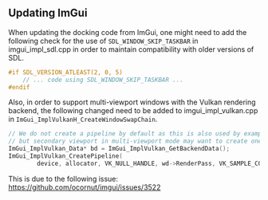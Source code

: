 ## Updating ImGui

When updating the docking code from ImGui, one might need to add the following check for the use of
`SDL_WINDOW_SKIP_TASKBAR` in imgui_impl_sdl.cpp in order to maintain compatibility with older versions of SDL.

```C++
#if SDL_VERSION_ATLEAST(2, 0, 5)
    // ... code using SDL_WINDOW_SKIP_TASKBAR ...
#endif
```

Also, in order to support multi-viewport windows with the Vulkan rendering backend, the following changed need to be
added to imgui_impl_vulkan.cpp in `ImGui_ImplVulkanH_CreateWindowSwapChain`.

```C++
// We do not create a pipeline by default as this is also used by examples' main.cpp,
// but secondary viewport in multi-viewport mode may want to create one with:
ImGui_ImplVulkan_Data* bd = ImGui_ImplVulkan_GetBackendData();
ImGui_ImplVulkan_CreatePipeline(
        device, allocator, VK_NULL_HANDLE, wd->RenderPass, VK_SAMPLE_COUNT_1_BIT, &wd->Pipeline, bd->Subpass);
```

This is due to the following issue: https://github.com/ocornut/imgui/issues/3522
